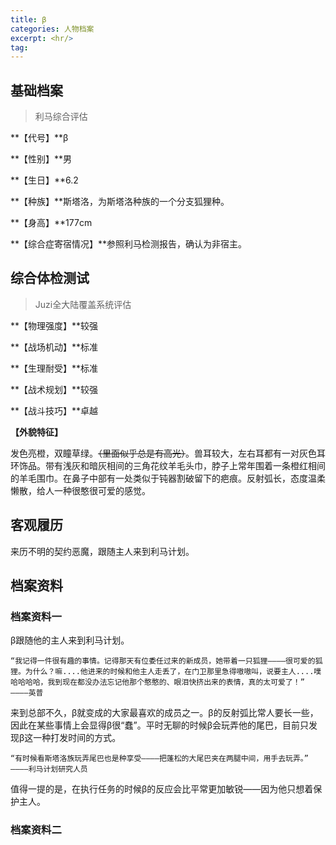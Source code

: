 ```yaml
---
title: β
categories: 人物档案
excerpt: <hr/>
tag:
---
```


## 基础档案

> 利马综合评估

**【代号】**β

**【性别】**男

**【生日】**6.2

**【种族】**斯塔洛，为斯塔洛种族的一个分支狐狸种。

**【身高】**177cm

**【综合症寄宿情况】**参照利马检测报告，确认为非宿主。

## 综合体检测试

> Juzi全大陆覆盖系统评估

**【物理强度】**较强

**【战场机动】**标准

**【生理耐受】**标准

**【战术规划】**较强

**【战斗技巧】**卓越

**【外貌特征】**

发色亮橙，双瞳草绿。~~（里面似乎总是有高光）~~。兽耳较大，左右耳都有一对灰色耳环饰品。带有浅灰和暗灰相间的三角花纹羊毛头巾，脖子上常年围着一条橙红相间的羊毛围巾。在鼻子中部有一处类似于钝器割破留下的疤痕。反射弧长，态度温柔懒散，给人一种很憨很可爱的感觉。

## 客观履历

来历不明的契约恶魔，跟随主人来到利马计划。

## 档案资料

### 档案资料一

β跟随他的主人来到利马计划。

```
“我记得一件很有趣的事情。记得那天有位委任过来的新成员，她带着一只狐狸————很可爱的狐狸。为什么？嘛....他进来的时候和他主人走丢了，在门卫那里急得嗷嗷叫，说要主人....噗哈哈哈哈，我到现在都没办法忘记他那个憨憨的、眼泪快挤出来的表情，真的太可爱了！”
————英普
```

来到总部不久，β就变成的大家最喜欢的成员之一。β的反射弧比常人要长一些，因此在某些事情上会显得β很“蠢”。平时无聊的时候β会玩弄他的尾巴，目前只发现β这一种打发时间的方式。

```
“有时候看斯塔洛族玩弄尾巴也是种享受————把蓬松的大尾巴夹在两腿中间，用手去玩弄。”
————利马计划研究人员
```

值得一提的是，在执行任务的时候β的反应会比平常更加敏锐——因为他只想着保护主人。

### 档案资料二

